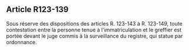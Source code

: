 Article R123-139
----
Sous réserve des dispositions des articles R. 123-143 à R. 123-149, toute
contestation entre la personne tenue à l'immatriculation et le greffier est
portée devant le juge commis à la surveillance du registre, qui statue par
ordonnance.
